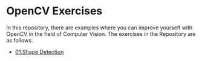 # OpenCV Exercises

In this repository, there are examples where you can improve yourself with OpenCV in the field of Computer Vision. The exercises in the Repository are as follows.

- [01.Shape Detection](https://github.com/keremkargin0/OpenCV-Exercises-and-Applications/blob/main/Exercises/01.Shape%20Detection.py)
